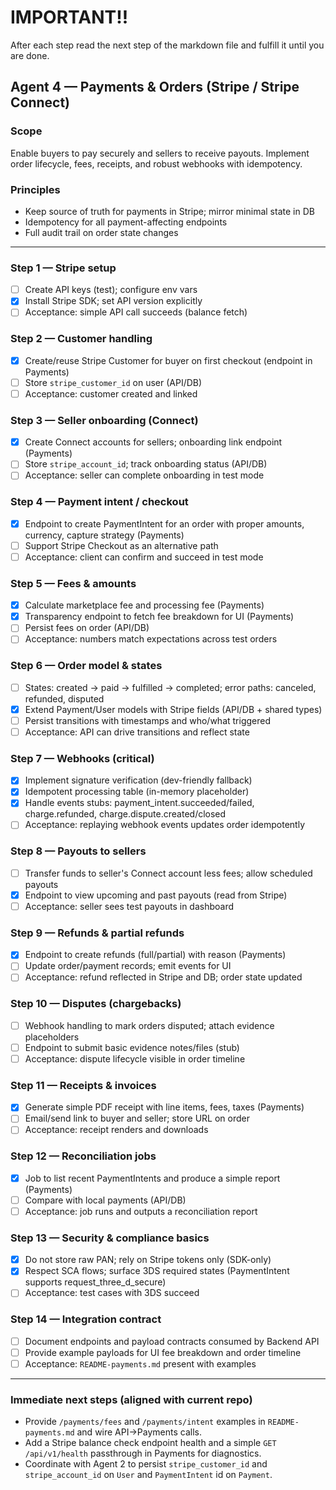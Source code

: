 # IMPORTANT!!
After each step read the next step of the markdown file  and fulfill it until you are done.

## Agent 4 — Payments & Orders (Stripe / Stripe Connect)

### Scope
Enable buyers to pay securely and sellers to receive payouts. Implement order lifecycle, fees, receipts, and robust webhooks with idempotency.

### Principles
- Keep source of truth for payments in Stripe; mirror minimal state in DB
- Idempotency for all payment-affecting endpoints
- Full audit trail on order state changes

---

### Step 1 — Stripe setup
- [ ] Create API keys (test); configure env vars
- [x] Install Stripe SDK; set API version explicitly
- [ ] Acceptance: simple API call succeeds (balance fetch)

### Step 2 — Customer handling
- [x] Create/reuse Stripe Customer for buyer on first checkout (endpoint in Payments)
- [ ] Store `stripe_customer_id` on user (API/DB)
- [ ] Acceptance: customer created and linked

### Step 3 — Seller onboarding (Connect)
- [x] Create Connect accounts for sellers; onboarding link endpoint (Payments)
- [ ] Store `stripe_account_id`; track onboarding status (API/DB)
- [ ] Acceptance: seller can complete onboarding in test mode

### Step 4 — Payment intent / checkout
- [x] Endpoint to create PaymentIntent for an order with proper amounts, currency, capture strategy (Payments)
- [ ] Support Stripe Checkout as an alternative path
- [ ] Acceptance: client can confirm and succeed in test mode

### Step 5 — Fees & amounts
- [x] Calculate marketplace fee and processing fee (Payments)
- [x] Transparency endpoint to fetch fee breakdown for UI (Payments)
- [ ] Persist fees on order (API/DB)
- [ ] Acceptance: numbers match expectations across test orders

### Step 6 — Order model & states
- [ ] States: created → paid → fulfilled → completed; error paths: canceled, refunded, disputed
- [x] Extend Payment/User models with Stripe fields (API/DB + shared types)
- [ ] Persist transitions with timestamps and who/what triggered
- [ ] Acceptance: API can drive transitions and reflect state

### Step 7 — Webhooks (critical)
- [x] Implement signature verification (dev-friendly fallback)
- [x] Idempotent processing table (in-memory placeholder)
- [x] Handle events stubs: payment_intent.succeeded/failed, charge.refunded, charge.dispute.created/closed
- [ ] Acceptance: replaying webhook events updates order idempotently

### Step 8 — Payouts to sellers
- [ ] Transfer funds to seller's Connect account less fees; allow scheduled payouts
- [x] Endpoint to view upcoming and past payouts (read from Stripe)
- [ ] Acceptance: seller sees test payouts in dashboard

### Step 9 — Refunds & partial refunds
- [x] Endpoint to create refunds (full/partial) with reason (Payments)
- [ ] Update order/payment records; emit events for UI
- [ ] Acceptance: refund reflected in Stripe and DB; order state updated

### Step 10 — Disputes (chargebacks)
- [ ] Webhook handling to mark orders disputed; attach evidence placeholders
- [ ] Endpoint to submit basic evidence notes/files (stub)
- [ ] Acceptance: dispute lifecycle visible in order timeline

### Step 11 — Receipts & invoices
- [x] Generate simple PDF receipt with line items, fees, taxes (Payments)
- [ ] Email/send link to buyer and seller; store URL on order
- [ ] Acceptance: receipt renders and downloads

### Step 12 — Reconciliation jobs
- [x] Job to list recent PaymentIntents and produce a simple report (Payments)
- [ ] Compare with local payments (API/DB)
- [ ] Acceptance: job runs and outputs a reconciliation report

### Step 13 — Security & compliance basics
- [x] Do not store raw PAN; rely on Stripe tokens only (SDK-only)
- [x] Respect SCA flows; surface 3DS required states (PaymentIntent supports request_three_d_secure)
- [ ] Acceptance: test cases with 3DS succeed

### Step 14 — Integration contract
- [ ] Document endpoints and payload contracts consumed by Backend API
- [ ] Provide example payloads for UI fee breakdown and order timeline
- [ ] Acceptance: `README-payments.md` present with examples

---

### Immediate next steps (aligned with current repo)
- Provide `/payments/fees` and `/payments/intent` examples in `README-payments.md` and wire API→Payments calls.
- Add a Stripe balance check endpoint health and a simple `GET /api/v1/health` passthrough in Payments for diagnostics.
- Coordinate with Agent 2 to persist `stripe_customer_id` and `stripe_account_id` on `User` and `PaymentIntent` id on `Payment`.


